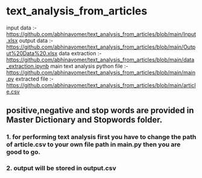 # text_analysis_from_articles

input data :- https://github.com/abhinavomer/text_analysis_from_articles/blob/main/Input.xlsx
output data :- https://github.com/abhinavomer/text_analysis_from_articles/blob/main/Output%20Data%20.xlsx
data extraction :- https://github.com/abhinavomer/text_analysis_from_articles/blob/main/data_extraction.ipynb
main text analysis python file :- https://github.com/abhinavomer/text_analysis_from_articles/blob/main/main.py
extracted file :- https://github.com/abhinavomer/text_analysis_from_articles/blob/main/article.csv

## positive,negative and stop words are provided in Master Dictionary and Stopwords folder.

### 1. for performing text analysis first you have to change the path of article.csv to your own file path in main.py then you are good to go.
### 2. output will be stored in output.csv
